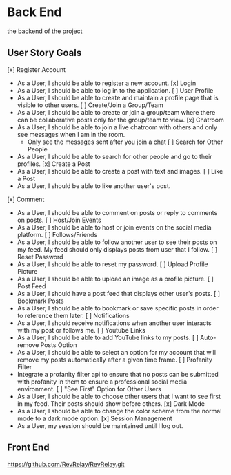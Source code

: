 # Back End
the backend of the project

## User Story Goals
[x] Register Account
  - As a User, I should be able to register a new account.
[x] Login
  - As a User, I should be able to log in to the application.
[ ] User Profile
  - As a User, I should be able to create and maintain a profile page that is visible to other users.
[ ] Create/Join a Group/Team
  - As a User, I should be able to create or join a group/team where there can be collaborative posts only for the group/team to view.
[x] Chatroom
  - As a User, I should be able to join a live chatroom with others and only see messages when I am in the room.
    - Only see the messages sent after you join a chat
[ ] Search for Other People
  - As a User, I should be able to search for other people and go to their profiles.
[x] Create a Post
  - As a User, I should be able to create a post with text and images.
[ ] Like a Post
  - As a User, I should be able to like another user's post.

[x] Comment
  - As a User, I should be able to comment on posts or reply to comments on posts.
[ ] Host/Join Events
  - As a User, I should be able to host or join events on the social media platform. 
[ ] Follows/Friends
  - As a User, I should be able to follow another user to see their posts on my feed. My feed should only displays posts from user that I follow.
[ ] Reset Password
  - As a User, I should be able to reset my password.
[ ] Upload Profile Picture
  - As a User, I should be able to upload an image as a profile picture.
[ ] Post Feed
  - As a User, I should have a post feed that displays other user's posts.
[ ] Bookmark Posts
  - As a User, I should be able to bookmark or save specific posts in order to reference them later.
[ ] Notifications
  - As a User, I should receive notifications when another user interacts with my post or follows me.
[ ] Youtube Links
  - As a User, I should be able to add YouTube links to my posts.
[ ] Auto-remove Posts Option
  - As a User, I should be able to select an option for my account that will remove my posts automatically after a given time frame.
[ ] Profanity Filter
  - Integrate a profanity filter api to ensure that no posts can be submitted with profanity in them to ensure a professional social media environment.
[ ] "See First" Option for Other Users
  - As a User, I should be able to choose other users that I want to see first in my feed. Their posts should show before others.
[x] Dark Mode
  - As a User, I should be able to change the color scheme from the normal mode to a dark mode option.
[x] Session Management
  - As a User, my session should be maintained until I log out.

## Front End
https://github.com/RevRelay/RevRelay.git
